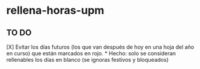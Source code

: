 # rellena-horas-upm
 
TO DO
-----
[X] Evitar los días futuros (los que van después de hoy en una hoja del año en curso) que están marcados en rojo.
	* Hecho: solo se consideran rellenables los días en blanco (se ignoras festivos y bloqueados)
